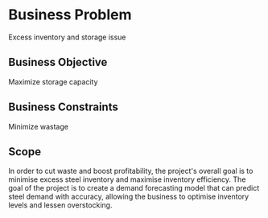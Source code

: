 <h1>Business Problem</h1>
Excess inventory and storage issue

<h2>Business Objective</h2>
Maximize storage capacity
<h2>Business Constraints</h2> 
Minimize wastage

<h2>Scope</h2>
In order to cut waste and boost profitability, the project's overall goal is to minimise excess steel inventory and maximise inventory efficiency. 
The goal of the project is to create a demand forecasting model that can predict steel demand with accuracy, allowing the business to optimise 
inventory levels and lessen overstocking. 




